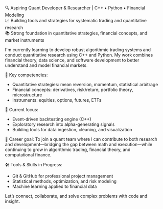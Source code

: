 🔍 Aspiring Quant Developer & Researcher | C++ • Python • Financial Modeling  
📈 Building tools and strategies for systematic trading and quantitative research  
📚 Strong foundation in quantitative strategies, financial concepts, and market instruments  

I'm currently learning to develop robust algorithmic trading systems and conduct quantitative research using C++ and Python. My work combines financial theory, data science, and software development to better understand and model financial markets.

🧠 Key competencies:
- Quantitative strategies: mean reversion, momentum, statistical arbitrage  
- Financial concepts: derivatives, risk/return, portfolio theory, microstructure  
- Instruments: equities, options, futures, ETFs  

🚀 Current focus:
- Event-driven backtesting engine (C++)
- Exploratory research into alpha-generating signals
- Building tools for data ingestion, cleaning, and visualization

🎯 Career goal:
To join a quant team where I can contribute to both research and development—bridging the gap between math and execution—while continuing to grow in algorithmic trading, financial theory, and computational finance.

🛠️ Tools & Skills in Progress:
- Git & GitHub for professional project management  
- Statistical methods, optimization, and risk modeling  
- Machine learning applied to financial data

Let’s connect, collaborate, and solve complex problems with code and insight.

